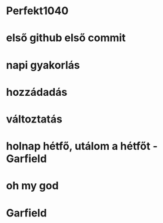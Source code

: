 # Perfekt1040
# első github első commit
# napi gyakorlás
# hozzádadás
# változtatás
# holnap hétfő, utálom a hétfőt - Garfield
# oh my god
# Garfield
